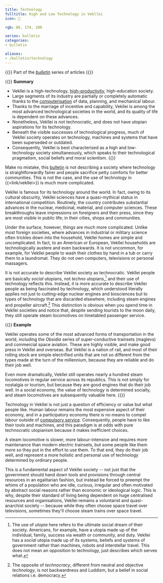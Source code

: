 ```yaml
---
title: Technology
fulltitle: High and Low Technology in Vekllei
icon: 🧪

rgb: 86, 174, 200

series: bulletin
categories:
- bulletin

aliases:
- /bulletin/technology
---
```

{{<note series>}}
 Part of the *[bulletin](/bulletin/)* series of articles
{{</note>}}

{{<note panel>}}
**Summary**

* Vekllei is a high-technology, [high-productivity](/bulletin/productivity), high-education society.
* Large segments of its industry are partially or completely automatic thanks to the [computerisation](/computers/) of data, planning, and mechanical labour.
* Thanks to the marriage of incentive and capability, Vekllei is among the most advanced technological societies in the world, and its quality of life is dependent on these advances.
* Nonetheless, Vekllei is not technocratic, and does not have utopian aspirations for its technology.
* Beneath the visible successes of technological progress, much of Vekllei society operates on technology, machines and systems that have been superseded or outdated.
* Consequently, Vekllei is best characterised as a high and low-technology society simultaneously, which speaks to their technological pragmatism, social beliefs and moral scientism.
{{</note>}}

Make no mistake, this [bulletin](/bulletin/) is not describing a society where technology is straightforwardly fairer and people sacrifice petty comforts for better communities. This is not the case, and the use of technology in {{<link/vekllei>}} is much more complicated.

Vekllei is famous for its technology around the world. In fact, owing to its cultural obscurity, Vekllei sciences have a quasi-mythical status in international competition. Routinely, the country contributes substantial advances in the nuclear, medicinal, material, and computer sciences. These breakthroughs leave impressions on foreigners and their press, since they are most visible in public life; in their cities, shops and communities.

Under the surface, however, things are much more complicated. Unlike most foreign societies, where advances in industrial or military science often trickles down into the household, Vekllei homes are simple and uncomplicated. In fact, to an American or European, Vekllei households are technologically austere and even backwards. It is not uncommon, for example, for Vekllei people to wash their clothes by hand in a tub or carry them to a laundromat. They do not own computers, televisions or personal massagers.

It is not accurate to describe Vekllei society as technocratic. Vekllei people are basically *social* utopians, not *techno* utopians,[^utopians] and their use of technology reflects this. Instead, it is more accurate to describe Vekllei people as being fascinated by technology, which understood literally applies not just to cutting-edge nuclear engines and biosciences but to types of technology that are discarded elsewhere, including steam engines and propeller aircraft.[^luddite] This distinction is obvious when you spend time in Vekllei societies and notice that, despite sending tourists to the moon daily, they still operate steam locomotives on timetabled passenger service.

{{<note>}}
**Example**

Vekllei operates some of the most advanced forms of transportation in the world, including the *Obsidia* series of super-conductive trainsets (maglevs) and commercial space aviation. These are highly visible, and make good press in Vekllei and overseas. But Vekllei is a nation of rail, and most of their rolling stock are simple electrified units that are not so different from the types made at the turn of the millennium, because they are reliable and do their job well.

Even more dramatically, Vekllei still operates nearly a hundred steam locomotives in regular service across its republics. This is not simply for nostalgia or tourism, but because they are good engines that do their job well. In a social economy, the value of technology is determined socially, and steam locomotives are subsequently valuable here.
{{</note>}}

Technology in Vekllei is not just a question of efficiency or value but what people like. Human labour remains the most expensive aspect of their economy, and in a participatory economy there is no means to compel labour outside of [compulsory service](/corsosva/). Consequently, people have to like their tools and machines, and this paradigm is at odds with pure technocratic utopianism because it makes inefficient choices.

A steam locomotive is slower, more labour-intensive and requires more maintenance than modern electric trainsets, but some people like them more so they put in the effort to use them. To that end, they do their job well, and represent a more holistic and personal use of technology determined by ordinary people.

This is a fundamental aspect of Vekllei society -- not just that the government should hand down tools and provisions through central resources in an egalitarian fashion, but instead be forced to preempt the whims of a population who are idle, curious, irregular and often motivated by abstract social reasons rather than economic or ideological logic. This is why, despite their standard of living being dependent on huge centralised resources and organisations, Vekllei remains a voluntarist and quasi-anarchist society -- because while they often choose space travel over televisions, sometimes they'll choose steam trains over space travel.

[^utopians]: The use of *utopia* here refers to the ultimate social dream of their society. Americans, for example, have a utopia made up of the individual, family, success via wealth or community, and duty. Vekllei has a *social* utopia made up of its systems, beliefs and systems of government rather than machines, robots and interstellar travel. This does not mean an opposition to technology, just describes which serves what.
[^luddite]: The opposite of *technocracy*, different from neutral and objective *technology*, is not backwardness and Luddism, but a belief in social relations i.e. democracy.

<!--{{<link/vekllei>}} is famous for its technology around the world. In fact, owing to its cultural obscurity and small, highly educated population, parts of Vekllei have a quasi-mythical status in international competition. Routinely, the country contributes substantial breakthroughs in the nuclear, medicinal, material, and computer sciences. These scientific breakthroughs are substantiated by the visibility of these advances in their infrastructure, where they are most accessible to foreigners.

	Unlike most foreign societies, where advances in industrial or military sciences often trickle down into the household, Vekllei science trickles into their cities and neighbourhoods. In fact, to an American or European, Vekllei households are technologically austere and even backwards. It is not uncommon, for example, for Vekllei people to wash their clothes by hand in a tub or carry them to a laundromat.

	Similarly, Vekllei does not have a consumer society and lacks a means of developing into one. Televisions and household appliances, as well as luxuries like fast fashion and foreign imports, are mostly out of reach. Instead, the kinds of technology Vekllei is famous for are more industrial and public:

	* Computers, both in public, commerce and industry
	* Transport, including maglevs and spaceships
	* Robotics, including automatic factories and industrial droids

	Measuring Vekllei technology should distinguish between consumer and public technology, because Vekllei ranks poorly on the former and exceptionally on the latter. This is not simply a feature of collectivism, or strict egalitarianism -- it a fact of the limitations of their [social economy](/social-economy/).-->